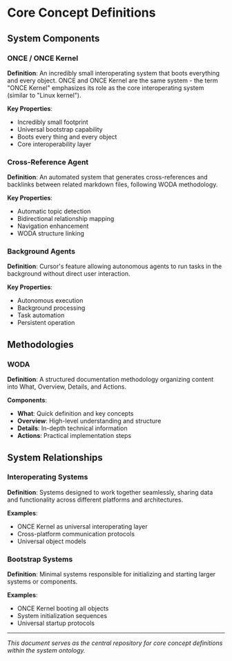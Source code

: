 # Core Concept Definitions

## System Components

### ONCE / ONCE Kernel
**Definition**: An incredibly small interoperating system that boots everything and every object. ONCE and ONCE Kernel are the same system - the term "ONCE Kernel" emphasizes its role as the core interoperating system (similar to "Linux kernel").

**Key Properties**:
- Incredibly small footprint
- Universal bootstrap capability
- Boots every thing and every object
- Core interoperability layer

### Cross-Reference Agent
**Definition**: An automated system that generates cross-references and backlinks between related markdown files, following WODA methodology.

**Key Properties**:
- Automatic topic detection
- Bidirectional relationship mapping
- Navigation enhancement
- WODA structure linking

### Background Agents
**Definition**: Cursor's feature allowing autonomous agents to run tasks in the background without direct user interaction.

**Key Properties**:
- Autonomous execution
- Background processing
- Task automation
- Persistent operation

## Methodologies

### WODA
**Definition**: A structured documentation methodology organizing content into What, Overview, Details, and Actions.

**Components**:
- **What**: Quick definition and key concepts
- **Overview**: High-level understanding and structure
- **Details**: In-depth technical information
- **Actions**: Practical implementation steps

## System Relationships

### Interoperating Systems
**Definition**: Systems designed to work together seamlessly, sharing data and functionality across different platforms and architectures.

**Examples**:
- ONCE Kernel as universal interoperating layer
- Cross-platform communication protocols
- Universal object models

### Bootstrap Systems
**Definition**: Minimal systems responsible for initializing and starting larger systems or components.

**Examples**:
- ONCE Kernel booting all objects
- System initialization sequences
- Universal startup protocols

---

*This document serves as the central repository for core concept definitions within the system ontology.*